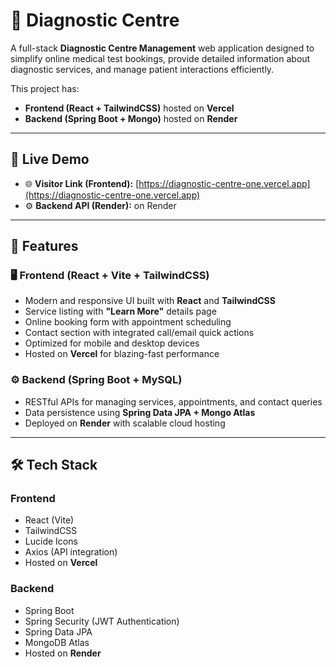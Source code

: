 # 🧪 Diagnostic Centre

A full-stack **Diagnostic Centre Management** web application designed to simplify online medical test bookings, provide detailed information about diagnostic services, and manage patient interactions efficiently.  

This project has:  
- **Frontend (React + TailwindCSS)** hosted on **Vercel**  
- **Backend (Spring Boot + Mongo)** hosted on **Render**  

---

## 🚀 Live Demo

- 🌐 **Visitor Link (Frontend):** [https://diagnostic-centre-one.vercel.app](https://diagnostic-centre-one.vercel.app)  
- ⚙️ **Backend API (Render):**  on Render 

---

## 📌 Features

### 🖥️ Frontend (React + Vite + TailwindCSS)
- Modern and responsive UI built with **React** and **TailwindCSS**  
- Service listing with **"Learn More"** details page  
- Online booking form with appointment scheduling  
- Contact section with integrated call/email quick actions  
- Optimized for mobile and desktop devices  
- Hosted on **Vercel** for blazing-fast performance  

### ⚙️ Backend (Spring Boot + MySQL)
- RESTful APIs for managing services, appointments, and contact queries  
- Data persistence using **Spring Data JPA + Mongo Atlas**  
- Deployed on **Render** with scalable cloud hosting  

---

## 🛠️ Tech Stack

### Frontend
- React (Vite)
- TailwindCSS
- Lucide Icons
- Axios (API integration)
- Hosted on **Vercel**

### Backend
- Spring Boot
- Spring Security (JWT Authentication)
- Spring Data JPA
- MongoDB Atlas
- Hosted on **Render**



